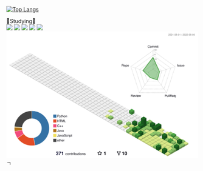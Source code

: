 
[![Top Langs](https://github-readme-stats.vercel.app/api/top-langs/?username=subsub97)](https://github.com/subsub97/github-readme-stats)

📝Studying📝 <br>
<img src="https://img.shields.io/badge/Python-FFCA28?style=flat-square=python&logo=python&logoColor=white"/>
<img src="https://img.shields.io/badge/JavaScript-FF9E0F?style=flat-square=JavaScript&logo=JavaScript&logoColor=white"/>
<img src="https://img.shields.io/badge/Java-0085CA?style=flat-square=Java&logo=Java&logoColor=white"/>
<img src="https://img.shields.io/badge/HTML-E34F26?style=flat-square=HTML&logo=HTML5&logoColor=white"/>
<img src="https://img.shields.io/badge/CSS-1572B6?style=flat-square=CSS&logo=CSS3&logoColor=white"/>
<br>
![](./profile-3d-contrib/profile-green-animate.svg)
ㄱ
